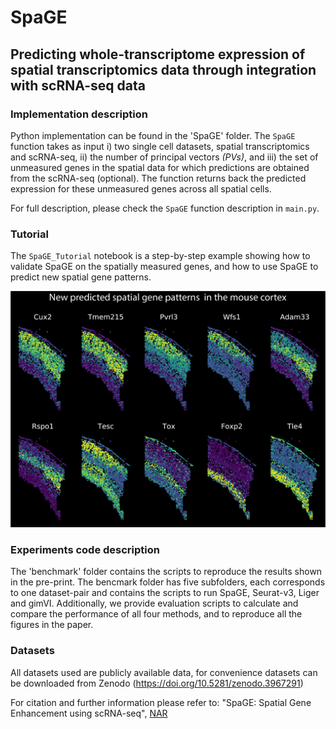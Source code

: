 # SpaGE
## Predicting whole-transcriptome expression of spatial transcriptomics data through integration with scRNA-seq data 

### Implementation description

Python implementation can be found in the 'SpaGE' folder. The ```SpaGE``` function takes as input i) two single cell datasets, spatial transcriptomics and scRNA-seq, ii) the number of principal vectors *(PVs)*, and iii) the set of unmeasured genes in the spatial data for which predictions are obtained from the scRNA-seq (optional). The function returns back the predicted expression for these unmeasured genes across all spatial cells. 

For full description, please check the ```SpaGE``` function description in ```main.py```.

### Tutorial

The ```SpaGE_Tutorial``` notebook is a step-by-step example showing how to validate SpaGE on the spatially measured genes, and how to use SpaGE to predict new spatial gene patterns.

<p align="center">
  <img src="New_predicted_genes.png" width="600">
</p>

### Experiments code description

The 'benchmark' folder contains the scripts to reproduce the results shown in the pre-print. The bencmark folder has five subfolders, each corresponds to one dataset-pair and contains the scripts to run SpaGE, Seurat-v3, Liger and gimVI. Additionally, we provide evaluation scripts to calculate and compare the performance of all four methods, and to reproduce all the figures in the paper.

### Datasets

All datasets used are publicly available data, for convenience datasets can be downloaded from Zenodo (https://doi.org/10.5281/zenodo.3967291)

For citation and further information please refer to:
"SpaGE: Spatial Gene Enhancement using scRNA-seq", [NAR](https://academic.oup.com/nar/article/48/18/e107/5909530)
